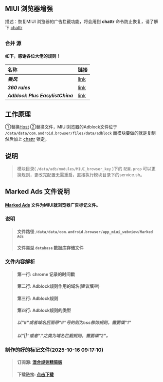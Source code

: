 
## MIUI 浏览器增强
描述：恢复MIUI 浏览器的广告拦截功能，将会用到 **chattr** 命令防止恢复，请了解下 [chattr](https://www.cnbugs.com/post-3216.html)

## 
### 合并 **源** 
#### 如下，感谢各位大佬的规则！
| **名称** | **链接** |
| :-- | :-- |
| ***乘风*** | [link](https://cdn.jsdelivr.net/gh/xinggsf/Adblock-Plus-Rule@master/rule.txt) |
| ***360 rules*** | [link](https://code.gitlink.org.cn/api/v1/repos/keytoolazy/adblock/raw/Qihoo_Adblock_108) | 
| ***Adblock Plus EasylistChina*** | [link](https://easylist-downloads.adblockplus.org/easylistchina.txt) |
## 

## 工作原理
①替换[Host](https://cn.bing.com/search?q=%E4%BB%80%E4%B9%88%E6%98%AFHost)
②替换文件，MIUI浏览器的Adblock文件位于 ``/data/data/com.android.browser/files/data/adblock`` 而模块要做的就是复制然后加上 [chattr](https://www.cnbugs.com/post-3216.html) 锁定。
## 说明

> 模块目录( ``/data/adb/modules/MIUI_browser_key`` )下的 ``配置.prop`` 可以更换规则，更改完配置无需重启，直接执行模块目录下的service.sh。

## Marked Ads 文件说明
#### [Marked Ads](https://raw.fgit.ml/lingeringsound/Miui_Browser_enhance/main/sqlite/Marked%20Ads) 文件为MIUI就浏览器广告标记文件。
### 说明
 > #### 文件路径 `/data/data/com.android.browser/app_miui_webview/Marked Ads`
 > #### 文件类型 `database` 数据库存储文件
### 文件内容解析
 > #### 第一行: chrome 记录的时间戳
 > #### 第二行: Adblock规则作用的域名(建议填空)
 > #### 第三行: Adblock规则
 > #### 第四行: Adblock规则的类型
 > ##### 以"#"或者域名后面带"#"号的则为css修饰规则，需要填"1"
 > ##### 以"||"或者"."之类为域名拦截规则，需要填"2"。
### 制作的好的标记文件(2025-10-16 09:17:10)
 > #### 订阅源: [混合规则精简版](https://lingeringsound.github.io/adblock_auto/Rules/adblock_auto_lite.txt)
 > #### 下载链接: [点击下载](https://lingeringsound.github.io/Miui_Browser_enhance/sqlite/Marked%20Ads)



